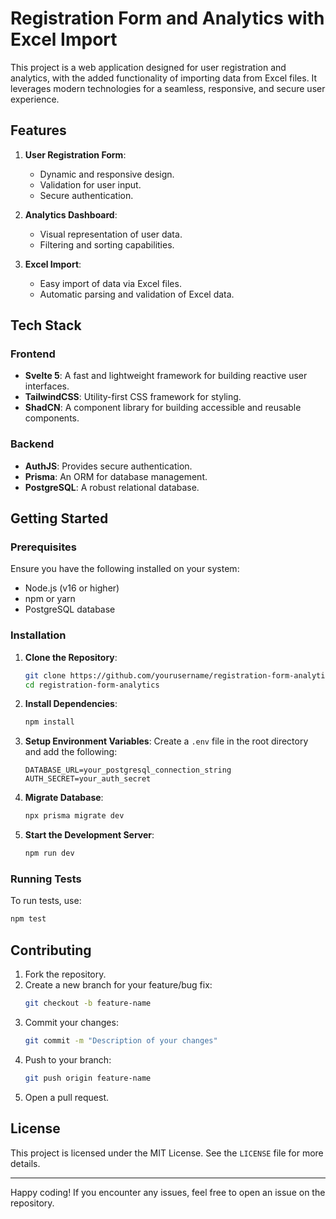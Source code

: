 # Registration Form and Analytics with Excel Import

This project is a web application designed for user registration and analytics, with the added functionality of importing data from Excel files. It leverages modern technologies for a seamless, responsive, and secure user experience.

## Features

1. **User Registration Form**:
   - Dynamic and responsive design.
   - Validation for user input.
   - Secure authentication.

2. **Analytics Dashboard**:
   - Visual representation of user data.
   - Filtering and sorting capabilities.

3. **Excel Import**:
   - Easy import of data via Excel files.
   - Automatic parsing and validation of Excel data.

## Tech Stack

### Frontend
- **Svelte 5**: A fast and lightweight framework for building reactive user interfaces.
- **TailwindCSS**: Utility-first CSS framework for styling.
- **ShadCN**: A component library for building accessible and reusable components.

### Backend
- **AuthJS**: Provides secure authentication.
- **Prisma**: An ORM for database management.
- **PostgreSQL**: A robust relational database.

## Getting Started

### Prerequisites
Ensure you have the following installed on your system:
- Node.js (v16 or higher)
- npm or yarn
- PostgreSQL database

### Installation

1. **Clone the Repository**:
   ```bash
   git clone https://github.com/yourusername/registration-form-analytics.git
   cd registration-form-analytics
   ```

2. **Install Dependencies**:
   ```bash
   npm install
   ```

3. **Setup Environment Variables**:
   Create a `.env` file in the root directory and add the following:
   ```env
   DATABASE_URL=your_postgresql_connection_string
   AUTH_SECRET=your_auth_secret
   ```

4. **Migrate Database**:
   ```bash
   npx prisma migrate dev
   ```

5. **Start the Development Server**:
   ```bash
   npm run dev
   ```

### Running Tests
To run tests, use:
```bash
npm test
```

## Contributing

1. Fork the repository.
2. Create a new branch for your feature/bug fix:
   ```bash
   git checkout -b feature-name
   ```
3. Commit your changes:
   ```bash
   git commit -m "Description of your changes"
   ```
4. Push to your branch:
   ```bash
   git push origin feature-name
   ```
5. Open a pull request.

## License
This project is licensed under the MIT License. See the `LICENSE` file for more details.

---

Happy coding! If you encounter any issues, feel free to open an issue on the repository.